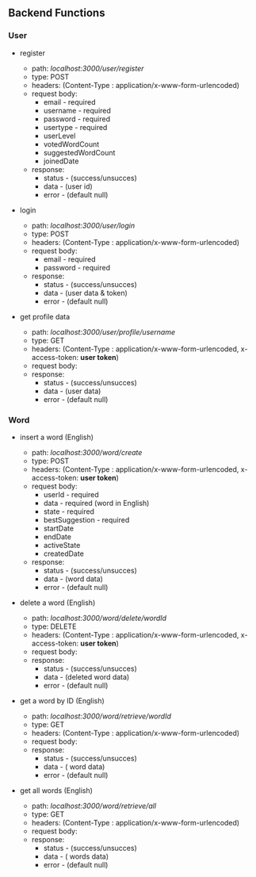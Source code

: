 ## Backend Functions
### User

- register
  - path: *localhost:3000/user/register*
  - type: POST
  - headers: (Content-Type : application/x-www-form-urlencoded)
  - request body:
    - email - required
    - username - required
    - password - required
    - usertype - required
    - userLevel
    - votedWordCount
    - suggestedWordCount
    - joinedDate
  - response:
      - status - (success/unsucces)
      - data - (user id)
      - error - (default null)

- login
  - path: *localhost:3000/user/login*
  - type: POST
  - headers: (Content-Type : application/x-www-form-urlencoded)
  - request body:
    - email - required
    - password - required
  - response:
      - status - (success/unsucces)
      - data - (user data & token)
      - error - (default null)

- get profile data
  - path: *localhost:3000/user/profile/username*
  - type: GET
  - headers: (Content-Type : application/x-www-form-urlencoded, x-access-token: **user token**)
  - request body:
  - response:
      - status - (success/unsucces)
      - data - (user data)
      - error - (default null)

### Word

- insert a word (English)
  - path: *localhost:3000/word/create*
  - type: POST
  - headers: (Content-Type : application/x-www-form-urlencoded, x-access-token: **user token**)
  - request body:
    - userId - required
    - data - required (word in English)
    - state - required
    - bestSuggestion - required
    - startDate
    - endDate
    - activeState
    - createdDate
  - response:
      - status - (success/unsucces)
      - data - (word data)
      - error - (default null)

- delete a word (English)
  - path: *localhost:3000/word/delete/wordId*
  - type: DELETE
  - headers: (Content-Type : application/x-www-form-urlencoded, x-access-token: **user token**)
  - request body:
  - response:
      - status - (success/unsucces)
      - data - (deleted word data)
      - error - (default null)

- get a word by ID (English)
  - path: *localhost:3000/word/retrieve/wordId*
  - type: GET
  - headers: (Content-Type : application/x-www-form-urlencoded)
  - request body:
  - response:
      - status - (success/unsucces)
      - data - ( word data)
      - error - (default null)

- get all words (English)
  - path: *localhost:3000/word/retrieve/all*
  - type: GET
  - headers: (Content-Type : application/x-www-form-urlencoded)
  - request body:
  - response:
      - status - (success/unsucces)
      - data - ( words data)
      - error - (default null)